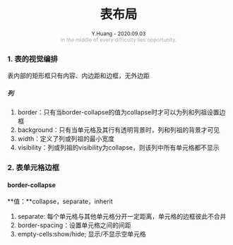<h1 style="text-align: center"> 表布局 </h1> 
<div style="text-align: center"><small>Y.Huang - 2020.09.03</small>
</div>
<div style="text-align: center; color: #aaa;"><small>In the middle of every difficulty lies opportunity.</small> </div>


### 1. 表的视觉编排

表内部的矩形框只有内容、内边距和边框，无外边距

##### 列
1. border：只有当border-collapse的值为collapse时才可以为列和列祖设置边框
2. background：只有当单元格及其行有透明背景时，列和列祖的背景才可见
3. width：定义了列或列祖的最小宽度
4. visibility：列或列祖的visibility为collapse，则该列中所有单元格都不显示

### 2. 表单元格边框

#### border-collapse
**值：**collapse，separate，inherit

1. separate: 每个单元格与其他单元格分开一定距离，单元格的边框彼此不合并
2. border-spacing：设置单元格之间的间距
3. empty-cells:show/hide; 显示/不显示空单元格